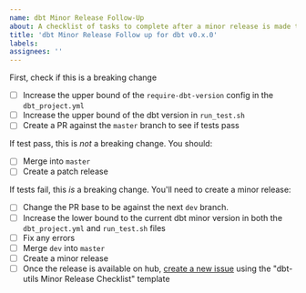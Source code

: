 ```yaml
---
name: dbt Minor Release Follow-Up
about: A checklist of tasks to complete after a minor release is made to dbt
title: 'dbt Minor Release Follow up for dbt v0.x.0'
labels:
assignees: ''
---
```


<!---
This template is to be used once a new dbt minor release is available on pypi.
In the future, we will consider doing pre-releases.
-->

First, check if this is a breaking change
- [ ] Increase the upper bound of the `require-dbt-version` config in the `dbt_project.yml`
- [ ] Increase the upper bound of the dbt version in `run_test.sh`
- [ ] Create a PR against the `master` branch to see if tests pass

If test pass, this is _not_ a breaking change. You should:
- [ ] Merge into `master`
- [ ] Create a patch release

If tests fail, this _is_ a breaking change. You'll need to create a minor release:
- [ ] Change the PR base to be against the next `dev` branch.
- [ ] Increase the lower bound to the current dbt minor version in both the `dbt_project.yml` and `run_test.sh` files
- [ ] Fix any errors
- [ ] Merge `dev` into `master`
- [ ] Create a minor release
- [ ] Once the release is available on hub, [create a new issue](https://github.com/dbt-labs/dbt-utils/issues/new/choose) using the "dbt-utils Minor Release Checklist" template
